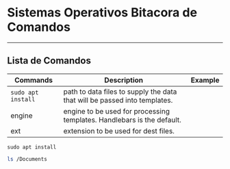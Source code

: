 # Sistemas Operativos Bitacora de Comandos
--------------------------------------------
## Lista de Comandos



| Commands 				| Description |  Example   |
| ------   				| ----------- | ---------- |
| `sudo apt install`   	| path to data files to supply the data that will be passed into templates. |
| engine 				| engine to be used for processing templates. Handlebars is the default. |
| ext    				| extension to be used for dest files. |

`sudo apt install`
```bash
ls /Documents
```